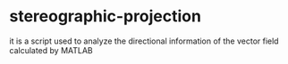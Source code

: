 # stereographic-projection
it is a script used to analyze the directional information of the vector field calculated by MATLAB
